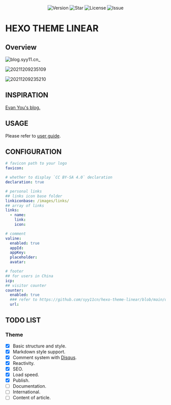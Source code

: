 <div align="center">

<p>

![Version](https://img.shields.io/github/package-json/v/syy11cn/hexo-theme-linear?style=for-the-badge)
![Star](https://img.shields.io/github/stars/syy11cn/hexo-theme-linear?style=for-the-badge)
![License](https://img.shields.io/github/license/syy11cn/hexo-theme-linear?style=for-the-badge)
![Issue](https://img.shields.io/github/issues/syy11cn/hexo-theme-linear?style=for-the-badge)

</p>

</div>

# HEXO THEME LINEAR

## Overview

![blog.syy11.cn_](https://shaun.oss-cn-beijing.aliyuncs.com/typora/blog.syy11.cn_.png/watermark)

![20211209235109](https://shaun.oss-cn-beijing.aliyuncs.com/typora/20211209235109.png/watermark)

![20211209235210](https://shaun.oss-cn-beijing.aliyuncs.com/typora/20211209235210.png/watermark)

## INSPIRATION

[Evan You's blog.](https://blog.evanyou.me)

## USAGE

Please refer to [user guide](/docs/guide.md).

## CONFIGURATION

```yml
# favicon path to your logo
favicon:

# whether to display `CC BY-SA 4.0` declaration
declaration: true

# personal links
## links icon base folder
linkiconbase: /images/links/
## array of links
links:
  - name:
    link:
    icon:

# comment
valine:
  enabled: true
  appId:
  appKey:
  placeholder:
  avatar:

# footer
## for users in China
icp:
## visitor counter
counter:
  enabled: true
  ### refer to https://github.com/syy11cn/hexo-theme-linear/blob/main/docs/guide.md
  url:
```

## TODO LIST

### Theme

- [x] Basic structure and style.
- [x] Markdown style support.
- [x] Comment system with [Disqus](https://disqus.com/).
- [x] Reactivity.
- [x] SEO.
- [x] Load speed.
- [x] Publish.
- [ ] Documentation.
- [ ] International.
- [ ] Content of article.
